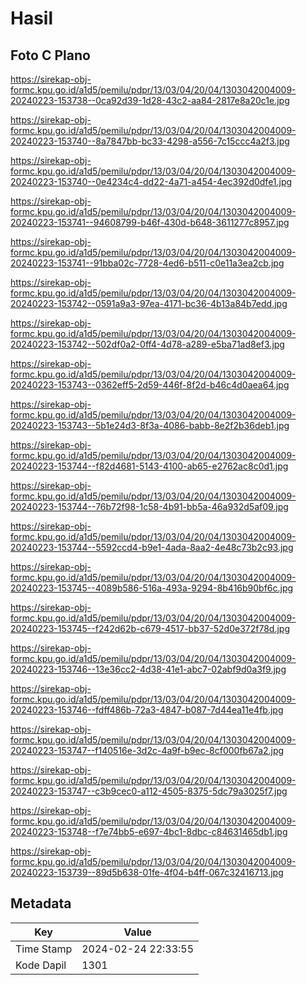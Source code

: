 # Hasil

## Foto C Plano

https://sirekap-obj-formc.kpu.go.id/a1d5/pemilu/pdpr/13/03/04/20/04/1303042004009-20240223-153738--0ca92d39-1d28-43c2-aa84-2817e8a20c1e.jpg

https://sirekap-obj-formc.kpu.go.id/a1d5/pemilu/pdpr/13/03/04/20/04/1303042004009-20240223-153740--8a7847bb-bc33-4298-a556-7c15ccc4a2f3.jpg

https://sirekap-obj-formc.kpu.go.id/a1d5/pemilu/pdpr/13/03/04/20/04/1303042004009-20240223-153740--0e4234c4-dd22-4a71-a454-4ec392d0dfe1.jpg

https://sirekap-obj-formc.kpu.go.id/a1d5/pemilu/pdpr/13/03/04/20/04/1303042004009-20240223-153741--94608799-b46f-430d-b648-3611277c8957.jpg

https://sirekap-obj-formc.kpu.go.id/a1d5/pemilu/pdpr/13/03/04/20/04/1303042004009-20240223-153741--91bba02c-7728-4ed6-b511-c0e11a3ea2cb.jpg

https://sirekap-obj-formc.kpu.go.id/a1d5/pemilu/pdpr/13/03/04/20/04/1303042004009-20240223-153742--0591a9a3-97ea-4171-bc36-4b13a84b7edd.jpg

https://sirekap-obj-formc.kpu.go.id/a1d5/pemilu/pdpr/13/03/04/20/04/1303042004009-20240223-153742--502df0a2-0ff4-4d78-a289-e5ba71ad8ef3.jpg

https://sirekap-obj-formc.kpu.go.id/a1d5/pemilu/pdpr/13/03/04/20/04/1303042004009-20240223-153743--0362eff5-2d59-446f-8f2d-b46c4d0aea64.jpg

https://sirekap-obj-formc.kpu.go.id/a1d5/pemilu/pdpr/13/03/04/20/04/1303042004009-20240223-153743--5b1e24d3-8f3a-4086-babb-8e2f2b36deb1.jpg

https://sirekap-obj-formc.kpu.go.id/a1d5/pemilu/pdpr/13/03/04/20/04/1303042004009-20240223-153744--f82d4681-5143-4100-ab65-e2762ac8c0d1.jpg

https://sirekap-obj-formc.kpu.go.id/a1d5/pemilu/pdpr/13/03/04/20/04/1303042004009-20240223-153744--76b72f98-1c58-4b91-bb5a-46a932d5af09.jpg

https://sirekap-obj-formc.kpu.go.id/a1d5/pemilu/pdpr/13/03/04/20/04/1303042004009-20240223-153744--5592ccd4-b9e1-4ada-8aa2-4e48c73b2c93.jpg

https://sirekap-obj-formc.kpu.go.id/a1d5/pemilu/pdpr/13/03/04/20/04/1303042004009-20240223-153745--4089b586-516a-493a-9294-8b416b90bf6c.jpg

https://sirekap-obj-formc.kpu.go.id/a1d5/pemilu/pdpr/13/03/04/20/04/1303042004009-20240223-153745--f242d62b-c679-4517-bb37-52d0e372f78d.jpg

https://sirekap-obj-formc.kpu.go.id/a1d5/pemilu/pdpr/13/03/04/20/04/1303042004009-20240223-153746--13e36cc2-4d38-41e1-abc7-02abf9d0a3f9.jpg

https://sirekap-obj-formc.kpu.go.id/a1d5/pemilu/pdpr/13/03/04/20/04/1303042004009-20240223-153746--fdff486b-72a3-4847-b087-7d44ea11e4fb.jpg

https://sirekap-obj-formc.kpu.go.id/a1d5/pemilu/pdpr/13/03/04/20/04/1303042004009-20240223-153747--f140516e-3d2c-4a9f-b9ec-8cf000fb67a2.jpg

https://sirekap-obj-formc.kpu.go.id/a1d5/pemilu/pdpr/13/03/04/20/04/1303042004009-20240223-153747--c3b9cec0-a112-4505-8375-5dc79a3025f7.jpg

https://sirekap-obj-formc.kpu.go.id/a1d5/pemilu/pdpr/13/03/04/20/04/1303042004009-20240223-153748--f7e74bb5-e697-4bc1-8dbc-c84631465db1.jpg

https://sirekap-obj-formc.kpu.go.id/a1d5/pemilu/pdpr/13/03/04/20/04/1303042004009-20240223-153739--89d5b638-01fe-4f04-b4ff-067c32416713.jpg


## Metadata

| Key        | Value               |
| ---------- | ------------------- |
| Time Stamp | 2024-02-24 22:33:55 |
| Kode Dapil | 1301                |



